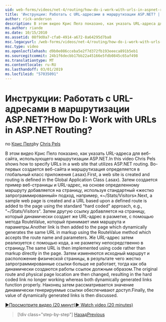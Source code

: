 ```yaml
---
uid: web-forms/videos/net-4/routing/how-do-i-work-with-urls-in-aspnet-routing
title: 'Инструкции: Работать с URL-адресами в маршрутизации ASP.NET? | Документы Майкрософт'
author: rick-anderson
description: В этом видео Крис Пелз показано, как указать URL-адреса для веб-сайта, использующего маршрутизации ASP.NET. Во-первых создается веб-сайта и маршрутизация определяется в ГК...
ms.author: riande
ms.date: 10/15/2010
ms.assetid: 08f9d0a7-cfa0-4914-a672-8a64295d7ba8
msc.legacyurl: /web-forms/videos/net-4/routing/how-do-i-work-with-urls-in-aspnet-routing
msc.type: video
ms.openlocfilehash: d9b0e086cceba5e2f7d372fb193eeeca891b5eb1
ms.sourcegitcommit: 24b1f6decbb17bb22a45166e5fdb0845c65af498
ms.translationtype: MT
ms.contentlocale: ru-RU
ms.lasthandoff: 03/01/2019
ms.locfileid: "57035091"
---
```

<a name="how-do-i-work-with-urls-in-aspnet-routing"></a><span data-ttu-id="c287c-105">Инструкции: Работать с URL-адресами в маршрутизации ASP.NET?</span><span class="sxs-lookup"><span data-stu-id="c287c-105">How Do I: Work with URLs in ASP.NET Routing?</span></span>
====================
<span data-ttu-id="c287c-106">по [Крис Пелз](https://twitter.com/chrispels)</span><span class="sxs-lookup"><span data-stu-id="c287c-106">by [Chris Pels](https://twitter.com/chrispels)</span></span>

<span data-ttu-id="c287c-107">В этом видео Крис Пелз показано, как указать URL-адреса для веб-сайта, использующего маршрутизации ASP.NET.</span><span class="sxs-lookup"><span data-stu-id="c287c-107">In this video Chris Pels shows how to specify URLs in a web site that utilizes ASP.NET routing.</span></span> <span data-ttu-id="c287c-108">Во-первых создается веб-сайта и маршрутизация определяется в глобальный класс приложения (.asax).</span><span class="sxs-lookup"><span data-stu-id="c287c-108">First, a web site is created and routing is defined in the Global Application Class (.asax).</span></span> <span data-ttu-id="c287c-109">Затем создается пример веб-страницы и URL-адрес, на основе определенному маршруту добавляется на страницу, используя стандартный «жестко запрограммированный» подход, например, «~/Stats/Visitors».</span><span class="sxs-lookup"><span data-stu-id="c287c-109">Next, a sample web page is created and a URL based upon a defined route is added to the page using the standard "hard coded" approach, e.g., "~/Stats/Visitors".</span></span> <span data-ttu-id="c287c-110">Затем другую ссылку добавляется на страницу, который динамически создает же URL-адрес в разметке, с помощью метода RouteValue, который принимает имя маршрута и параметры.</span><span class="sxs-lookup"><span data-stu-id="c287c-110">Another link is then added to the page which dynamically generates the same URL in markup using the RouteValue method which accepts the route name and parameters.</span></span> <span data-ttu-id="c287c-111">Же URL-адрес затем реализуется с помощью кода, а не разметку непосредственно в страницу.</span><span class="sxs-lookup"><span data-stu-id="c287c-111">The same URL is then implemented using code rather than markup directly in the page.</span></span> <span data-ttu-id="c287c-112">Затем изменяются исходный маршрут и расположение физической страницы, в результате чего жестко запрограммированные ссылки больше не работает, тогда как оба динамически создаются работы ссылок должным образом.</span><span class="sxs-lookup"><span data-stu-id="c287c-112">The original route and physical page location are then changed, resulting in the hard coded link no longer working whereas both dynamically generated links function properly.</span></span> <span data-ttu-id="c287c-113">Наконец затем рассматривается значение динамически генерируемые ссылки обеспечивают доступ.</span><span class="sxs-lookup"><span data-stu-id="c287c-113">Finally, the value of dynamically generated links is then discussed.</span></span>

[<span data-ttu-id="c287c-114">&#9654;Просмотрите видео (20 минут)</span><span class="sxs-lookup"><span data-stu-id="c287c-114">&#9654; Watch video (20 minutes)</span></span>](https://channel9.msdn.com/Blogs/ASP-NET-Site-Videos/how-do-i-work-with-urls-in-aspnet-routing)

> [!div class="step-by-step"]
> [<span data-ttu-id="c287c-115">Назад</span><span class="sxs-lookup"><span data-stu-id="c287c-115">Previous</span></span>](how-do-i-use-routing-with-aspnet-web-forms.md)
